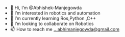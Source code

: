 - 👋 Hi, I’m @Abhishek-Manjegowda
- 👀 I’m interested in robotics and automation
- 🌱 I’m currently learning Ros,Python ,C++
- 💞️ I’m looking to collaborate on Robotics
- 📫 How to reach me ...abhimanjegowda@gmail.com

<!---
Abhishek-Manjegowda/Abhishek-Manjegowda is a ✨ special ✨ repository because its `README.md` (this file) appears on your GitHub profile.
You can click the Preview link to take a look at your changes.
--->
